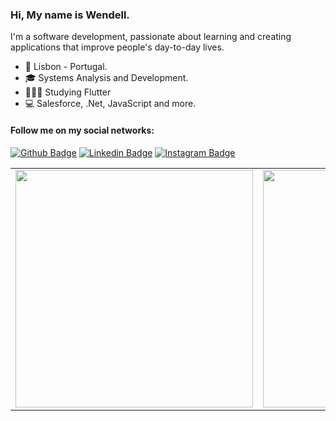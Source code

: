 ### Hi, My name is Wendell.

 I'm a software development, passionate about learning and creating applications that improve people's day-to-day lives. 

- :round_pushpin: Lisbon - Portugal.
- 🎓 Systems Analysis and Development.
- 👨🏻‍💻 Studying Flutter
- 💻 Salesforce, .Net, JavaScript and more.

#### Follow me on my social networks:

[![Github Badge](https://img.shields.io/badge/-Github-000?style=for-the-badge&logo=Github&logoColor=white&link=https://github.com/wendellarnald)](https://github.com/wendellarnald)
[![Linkedin Badge](https://img.shields.io/badge/-LinkedIn-blue?style=for-the-badge&logo=Linkedin&logoColor=white&link=https://www.linkedin.com/in/wendell-arnald-ribeiro/)](https://www.linkedin.com/in/wendell-arnald-ribeiro/)
[![Instagram Badge](https://img.shields.io/badge/-Instagram-C13584?style=for-the-badge&logo=instagram&logoColor=white&link=https://www.instagram.com/wendellarnald_/)](https://www.instagram.com/wendellarnald_/)

<center>
  <table>
    <tr>
        <td><img width="380px" align="center" src="https://github-readme-stats.vercel.app/api/top-langs/?username=wendellarnald&hide=html&layout=compact&theme=dark" /></td>
        <td><img width="380px" align="center" src="https://github-readme-stats.vercel.app/api?username=wendellarnald&theme=dark"/></td>
    </tr>   
  </table>
</center> 
